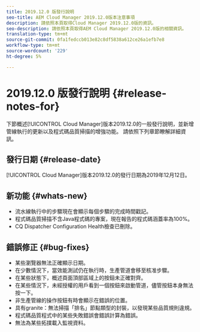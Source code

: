 ```yaml
---
title: 2019.12.0 版發行說明
seo-title: AEM Cloud Manager 2019.12.0版本注意事項
description: 請依照本頁取得Cloud Manager 2019.12.0版的資訊。
seo-description: 請依照本頁取得AEM Cloud Manager 2019.12.0版的相關資訊。
translation-type: tm+mt
source-git-commit: 0fa1fedccb013e82c8df5838a612ce26a1efb7e8
workflow-type: tm+mt
source-wordcount: '229'
ht-degree: 5%

---
```



# 2019.12.0 版發行說明 {#release-notes-for}

下節概述[!UICONTROL Cloud Manager]版本2019.12.0的一般發行說明，並新增管線執行的更新以及程式碼品質掃描的增強功能。
請依照下列章節瞭解詳細資訊。

## 發行日期 {#release-date}

[!UICONTROL Cloud Manager]版本2019.12.0的發行日期為2019年12月12日。

## 新功能 {#whats-new}

* 流水線執行中的步驟現在會顯示每個步驟的完成時間戳記。
* 程式碼品質掃描不含Java程式碼的專案，現在報告的程式碼涵蓋率為100%。
* CQ Dispatcher Configuration Health檢查已刪除。

## 錯誤修正 {#bug-fixes}

* 某些瀏覽器無法正確顯示日期。
* 在少數情況下，當效能測試仍在執行時，生產管道會移至核准步驟。
* 在某些狀態下，概述頁面頂部區域上的按鈕未正確對齊。
* 在某些情況下，未經授權的用戶看到一個按鈕來啟動管道，儘管按鈕本身無法按一下。
* 非生產管線的操作按鈕有時會顯示在錯誤的位置。
* 具有granite：無法掃描「排名」節點類型的封裝，以發現某些品質規則違規。
* 程式碼品質程式中的某些失敗錯誤會錯誤計算為錯誤。
* 無法為某些拓撲載入監視資料。
